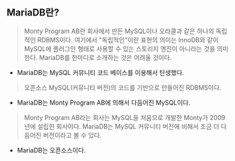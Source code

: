 ## MariaDB란?
> Monty Program AB란 회사에서 만든 MySQL이나 오라클과 같은 하나의 독립적인 RDBMS이다. 여기에서 "독립적인"이란 표현의 의미는 InnoDB와 같이 MySQL에 플러그인 형태로 사용할 수 있는 스토리지 엔진이 
아니라는 것을 의미한다. MariaDB를 한마디로 소개하는 것은 어려울 것이다. 

- MariaDB는 MySQL 커뮤니티 코드 베이스를 이용해서 탄생했다.
> 오픈소스 MySQL(커뮤니티 버전)의 코드를 기반으로 만들어진 RDBMS이다. 

- MariaDB는 Monty Program AB에 의해서 다듬어진 MySQL이다.
> Monty Program AB라는 회사는 MySQL을 처음으로 개발한 Monty가 2009년에 설립한 회사이다. MariaDB는 MySQL 커뮤니티 버전에 비해서 조금 더 다듬어진 버전이라고 볼 수 있다.

- MariaDB는 오픈소스이다.
